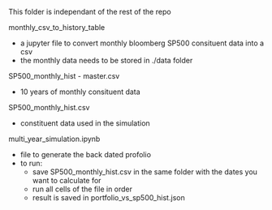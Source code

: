 This folder is independant of the rest of the repo

monthly_csv_to_history_table
- a jupyter file to convert monthly bloomberg SP500 consituent data into a csv
- the monthly data needs to be stored in ./data folder

SP500_monthly_hist - master.csv
- 10 years of monthly consituent data

SP500_monthly_hist.csv
- constituent data used in the simulation

multi_year_simulation.ipynb
- file to generate the back dated profolio
- to run:
    - save SP500_monthly_hist.csv in the same folder with the dates you want to calculate for
    - run all cells of the file in order
    - result is saved in portfolio_vs_sp500_hist.json
